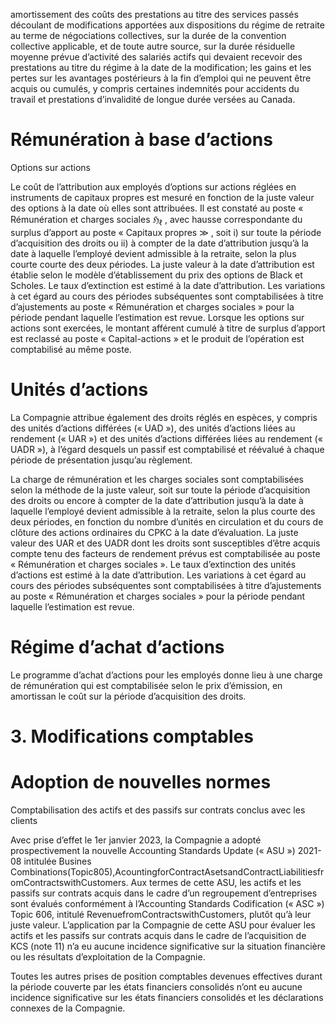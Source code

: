 amortissement des coûts des prestations au titre des services passés découlant de modifications apportées aux dispositions du régime de retraite au terme de négociations collectives, sur la durée de la convention collective applicable, et de toute autre source, sur la durée résiduelle moyenne prévue d’activité des salariés actifs qui devaient recevoir des prestations au titre du régime à la date de la modification; les gains et les pertes sur les avantages postérieurs à la fin d’emploi qui ne peuvent être acquis ou cumulés, y compris certaines indemnités pour accidents du travail et prestations d’invalidité de longue durée versées au Canada.  

# Rémunération à base d’actions  

Options sur actions  

Le coût de l’attribution aux employés d’options sur actions réglées en instruments de capitaux propres est mesuré en fonction de la juste valeur des options à la date où elles sont attribuées. Il est constaté au poste « Rémunération et charges sociales ${ \mathfrak { H } } _ { \ell }$ , avec hausse correspondante du surplus d’apport au poste « Capitaux propres $\gg$ , soit i) sur toute la période d’acquisition des droits ou ii) à compter de la date d’attribution jusqu’à la date à laquelle l’employé devient admissible à la retraite, selon la plus courte courte des deux périodes. La juste valeur à la date d’attribution est établie selon le modèle d’établissement du prix des options de Black et Scholes. Le taux d’extinction est estimé à la date d’attribution. Les variations à cet égard au cours des périodes subséquentes sont comptabilisées à titre d’ajustements au poste « Rémunération et charges sociales » pour la période pendant laquelle l’estimation est revue. Lorsque les options sur actions sont exercées, le montant afférent cumulé à titre de surplus d’apport est reclassé au poste « Capital-actions » et le produit de l’opération est comptabilisé au même poste.  

# Unités d’actions  

La Compagnie attribue également des droits réglés en espèces, y compris des unités d’actions différées (« UAD »), des unités d’actions liées au rendement (« UAR ») et des unités d’actions différées liées au rendement (« UADR »), à l’égard desquels un passif est comptabilisé et réévalué à chaque période de présentation jusqu’au règlement.  

La charge de rémunération et les charges sociales sont comptabilisées selon la méthode de la juste valeur, soit sur toute la période d’acquisition des droits ou encore à compter de la date d’attribution jusqu’à la date à laquelle l’employé devient admissible à la retraite, selon la plus courte des deux périodes, en fonction du nombre d’unités en circulation et du cours de clôture des actions ordinaires du CPKC à la date d’évaluation. La juste valeur des UAR et des UADR dont les droits sont susceptibles d’être acquis compte tenu des facteurs de rendement prévus est comptabilisée au poste « Rémunération et charges sociales ». Le taux d’extinction des unités d’actions est estimé à la date d’attribution. Les variations à cet égard au cours des périodes subséquentes sont comptabilisées à titre d’ajustements au poste « Rémunération et charges sociales » pour la période pendant laquelle l’estimation est revue.  

# Régime d’achat d’actions  

Le programme d’achat d’actions pour les employés donne lieu à une charge de rémunération qui est comptabilisée selon le prix d’émission, en amortissan le coût sur la période d’acquisition des droits.  

# 3. Modifications comptables  

# Adoption de nouvelles normes  

Comptabilisation des actifs et des passifs sur contrats conclus avec les clients  

Avec prise d’effet le 1er janvier 2023, la Compagnie a adopté prospectivement la nouvelle Accounting Standards Update (« ASU ») 2021-08 intitulée Busines Combinations(Topic805),AcountingforContractAsetsandContractLiabilitiesfromContractswithCustomers. Aux termes de cette ASU, les actifs et les passifs sur contrats acquis dans le cadre d’un regroupement d’entreprises sont évalués conformément à l’Accounting Standards Codification (« ASC ») Topic 606, intitulé RevenuefromContractswithCustomers, plutôt qu’à leur juste valeur. L’application par la Compagnie de cette ASU pour évaluer les actifs et les passifs sur contrats acquis dans le cadre de l’acquisition de KCS (note 11) n’a eu aucune incidence significative sur la situation financière ou les résultats d’exploitation de la Compagnie.  

Toutes les autres prises de position comptables devenues effectives durant la période couverte par les états financiers consolidés n’ont eu aucune incidence significative sur les états financiers consolidés et les déclarations connexes de la Compagnie.  